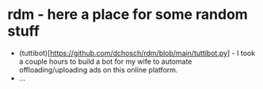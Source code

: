 # rdm - here a place for some random stuff

* (tuttibot)[https://github.com/dchosch/rdm/blob/main/tuttibot.py] - I took a couple hours to build a bot for my wife to automate offloading/uploading ads on this online platform.
* ...
